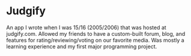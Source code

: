 # Judgify

An app I wrote when I was 15/16 (2005/2006) that was hosted at judgify.com. Allowed my friends to have a custom-built forum, blog, and features for rating/reviewing/voting on our favorite media. Was mostly a learning experience and my first major programming project.
